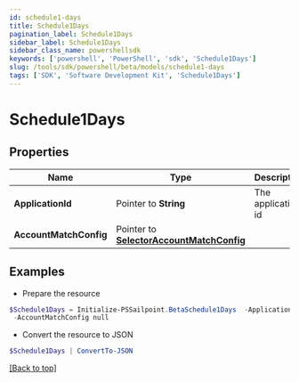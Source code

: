 ```yaml
---
id: schedule1-days
title: Schedule1Days
pagination_label: Schedule1Days
sidebar_label: Schedule1Days
sidebar_class_name: powershellsdk
keywords: ['powershell', 'PowerShell', 'sdk', 'Schedule1Days'] 
slug: /tools/sdk/powershell/beta/models/schedule1-days
tags: ['SDK', 'Software Development Kit', 'Schedule1Days']
---
```



# Schedule1Days

## Properties

Name | Type | Description | Notes
------------ | ------------- | ------------- | -------------
**ApplicationId** |  Pointer to **String** | The application id | [optional] 
**AccountMatchConfig** |  Pointer to [**SelectorAccountMatchConfig**](selector-account-match-config) |  | [optional] 

## Examples

- Prepare the resource
```powershell
$Schedule1Days = Initialize-PSSailpoint.BetaSchedule1Days  -ApplicationId 2c91808874ff91550175097daaec161c&quot; `
 -AccountMatchConfig null
```

- Convert the resource to JSON
```powershell
$Schedule1Days | ConvertTo-JSON
```


[[Back to top]](#) 

